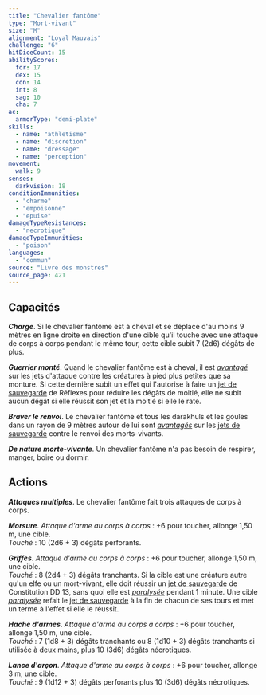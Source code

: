 ```yaml
---
title: "Chevalier fantôme"
type: "Mort-vivant"
size: "M"
alignment: "Loyal Mauvais"
challenge: "6"
hitDiceCount: 15
abilityScores:
  for: 17
  dex: 15
  con: 14
  int: 8
  sag: 10
  cha: 7
ac: 
  armorType: "demi-plate"
skills: 
  - name: "athletisme"
  - name: "discretion"
  - name: "dressage"
  - name: "perception"
movement: 
  walk: 9
senses: 
  darkvision: 18
conditionImmunities: 
  - "charme"
  - "empoisonne"
  - "epuise"
damageTypeResistances: 
  - "necrotique"
damageTypeImmunities: 
  - "poison"
languages: 
  - "commun"
source: "Livre des monstres"
source_page: 421
---
```

## Capacités
_**Charge**_. Si le chevalier fantôme est à cheval et se déplace d'au moins 9 mètres en ligne droite en direction d'une cible qu'il touche avec une attaque de corps à corps pendant le même tour, cette cible subit 7 (2d6) dégâts de plus.

_**Guerrier monté**_. Quand le chevalier fantôme est à cheval, il est [_avantagé_](/utiliser-les-caracteristiques/#avantage-et-desavantage) sur les jets d'attaque contre les créatures à pied plus petites que sa monture. Si cette dernière subit un effet qui l'autorise à faire un [jet de sauvegarde](/utiliser-les-caracteristiques/#jets-de-sauvegarde) de Réflexes pour réduire les dégâts de moitié, elle ne subit aucun dégât si elle réussit son jet et la moitié si elle le rate.

_**Braver le renvoi**_. Le chevalier fantôme et tous les darakhuls et les goules dans un rayon de 9 mètres autour de lui sont [_avantagés_](/utiliser-les-caracteristiques/#avantage-et-desavantage) sur les [jets de sauvegarde](/utiliser-les-caracteristiques/#jets-de-sauvegarde) contre le renvoi des morts-vivants.

_**De nature morte-vivante**_. Un chevalier fantôme n'a pas besoin de respirer, manger, boire ou dormir.

## Actions
_**Attaques multiples**_. Le chevalier fantôme fait trois attaques de corps à corps.

_**Morsure**_. _Attaque d'arme au corps à corps_ : +6 pour toucher, allonge 1,50 m, une cible.  
_Touché_ : 10 (2d6 + 3) dégâts perforants.

_**Griffes**_. _Attaque d'arme au corps à corps_ : +6 pour toucher, allonge 1,50 m, une cible.  
_Touché_ : 8 (2d4 + 3) dégâts tranchants. Si la cible est une créature autre qu'un elfe ou un mort-vivant, elle doit réussir un [jet de sauvegarde](/utiliser-les-caracteristiques/#jets-de-sauvegarde) de Constitution DD 13, sans quoi elle est [_paralysée_](/gerer-la-sante-du-personnage/#paralyse) pendant 1 minute. Une cible [_paralysée_](/gerer-la-sante-du-personnage/#paralyse) refait le [jet de sauvegarde](/utiliser-les-caracteristiques/#jets-de-sauvegarde) à la fin de chacun de ses tours et met un terme à l'effet si elle le réussit.

_**Hache d'armes**_. _Attaque d'arme au corps à corps_ : +6 pour toucher, allonge 1,50 m, une cible.  
_Touché_ : 7 (1d8 + 3) dégâts tranchants ou 8 (1d10 + 3) dégâts tranchants si utilisée à deux mains, plus 10 (3d6) dégâts nécrotiques.

_**Lance d'arçon**_. _Attaque d'arme au corps à corps_ : +6 pour toucher, allonge 3 m, une cible.  
_Touché_ : 9 (1d12 + 3) dégâts perforants plus 10 (3d6) dégâts nécrotiques.
